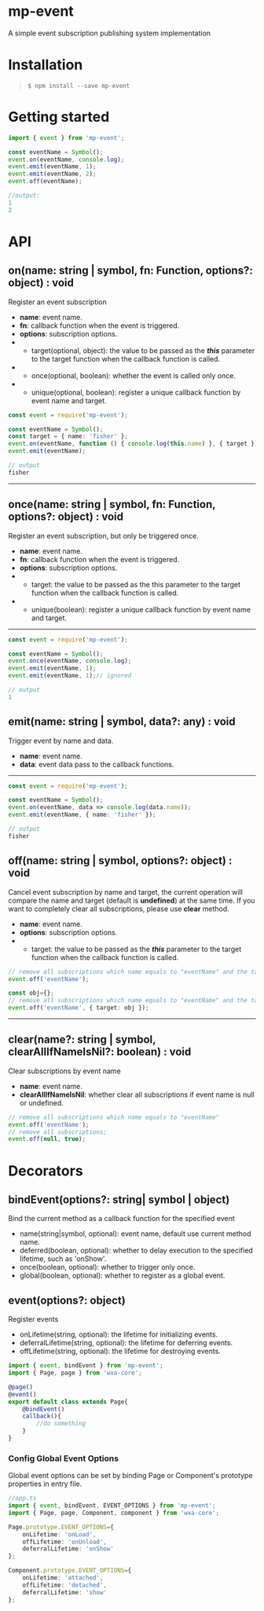 # mp-event
A simple event subscription publishing system implementation

# Installation

>`$ npm install --save mp-event`

# Getting started

```ts
import { event } from 'mp-event';

const eventName = Symbol();
event.on(eventName, console.log);
event.emit(eventName, 1);
event.emit(eventName, 2);
event.off(eventName);

//output:
1
2
```
# API

## on(name: string | symbol, fn: Function, options?: object) : void
Register an event subscription

* **name**: event name. 
* **fn**: callback function when the event is triggered.
* **options**: subscription options.
* * target(optional, object): the value to be passed as the ***this*** parameter to the target function when the callback function is called.
* * once(optional, boolean): whether the event is called only once.
* * unique(optional, boolean): register a unique callback function by event name and target.
```ts
const event = require('mp-event');

const eventName = Symbol();
const target = { name: 'fisher' };
event.on(eventName, function () { console.log(this.name) }, { target });
event.emit(eventName);

// output
fisher
```
***
## once(name: string | symbol, fn: Function, options?: object) : void
Register an event subscription, but only be triggered once.
* **name**: event name. 
* **fn**: callback function when the event is triggered.
* **options**: subscription options.
* * target: the value to be passed as the this parameter to the target function when the callback function is called.
* * unique(boolean): register a unique callback function by event name and target.
***
```ts
const event = require('mp-event');

const eventName = Symbol();
event.once(eventName, console.log);
event.emit(eventName, 1);
event.emit(eventName, 1);// ignored

// output
1
```
## emit(name: string | symbol, data?: any) : void
Trigger event by name and data.
* **name**: event name. 
* **data**: event data pass to the callback functions.
***
```ts
const event = require('mp-event');

const eventName = Symbol();
event.on(eventName, data => console.log(data.name));
event.emit(eventName, { name: 'fisher' });

// output
fisher
```
## off(name: string | symbol, options?: object) : void
Cancel event subscription by name and target, the current operation will compare the name and target (default is **undefined**) at the same time. If you want to completely clear all subscriptions, please use **clear** method.
* **name**: event name. 
* **options**: subscription options.
* * target: the value to be passed as the ***this*** parameter to the target function when the callback function is called.
```ts
// remove all subscriptions which name equals to "eventName" and the target is undefined.
event.off('eventName');

const obj={};
// remove all subscriptions which name equals to "eventName" and the target equals to obj.
event.off('eventName', { target: obj });
```
***
## clear(name?: string | symbol, clearAllIfNameIsNil?: boolean) : void
Clear subscriptions by event name
* **name**: event name. 
* **clearAllIfNameIsNil**: whether clear all subscriptions if event name is null or undefined.
```ts
// remove all subscriptions which name equals to "eventName"
event.off('eventName');
// remove all subscriptions;
event.off(null, true);
```
# Decorators
## bindEvent(options?: string| symbol | object)
Bind the current method as a callback function for the specified event
*  name(string|symbol, optional): event name, default use current method name.
*  deferred(boolean, optional): whether to delay execution to the specified lifetime, such as 'onShow'.
*  once(boolean, optional): whether to trigger only once.
*  global(boolean, optional): whether to register as a global event.
## event(options?: object)
Register events
*  onLifetime(string, optional): the lifetime for initializing events.
*  deferralLifetime(string, optional): the lifetime for deferring events.
*  offLifetime(string, optional): the lifetime for destroying events.
```ts
import { event, bindEvent } from 'mp-event';
import { Page, page } from 'wxa-core';

@page()
@event()
export default class extends Page{
    @bindEvent()
    callback(){
        //do something
    }
}
```
###  Config Global Event Options
Global event options can be set by binding Page or Component's prototype properties in entry file.
```ts
//app.ts
import { event, bindEvent, EVENT_OPTIONS } from 'mp-event';
import { Page, page, Component, component } from 'wxa-core';

Page.prototype.EVENT_OPTIONS={
    onLifetime: 'onLoad',
    offLifetime: 'onUnload',
    deferralLifetime: 'onShow'
};

Component.prototype.EVENT_OPTIONS={
    onLifetime: 'attached',
    offLifetime: 'detached',
    deferralLifetime: 'show'
};
```


